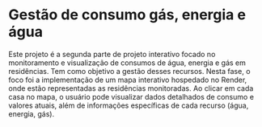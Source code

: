 # Gestão de consumo gás, energia e água

Este projeto é a segunda parte de projeto interativo focado no monitoramento e visualização de consumos de água, energia e gás em residências. Tem como objetivo a gestão desses recursos. Nesta fase, o foco foi a implementação de um mapa interativo hospedado no Render, onde estão representadas as residências monitoradas. Ao clicar em cada casa no mapa, o usuário pode visualizar dados detalhados de consumo e valores atuais, além de informações específicas de cada recurso (água, energia, gás).
